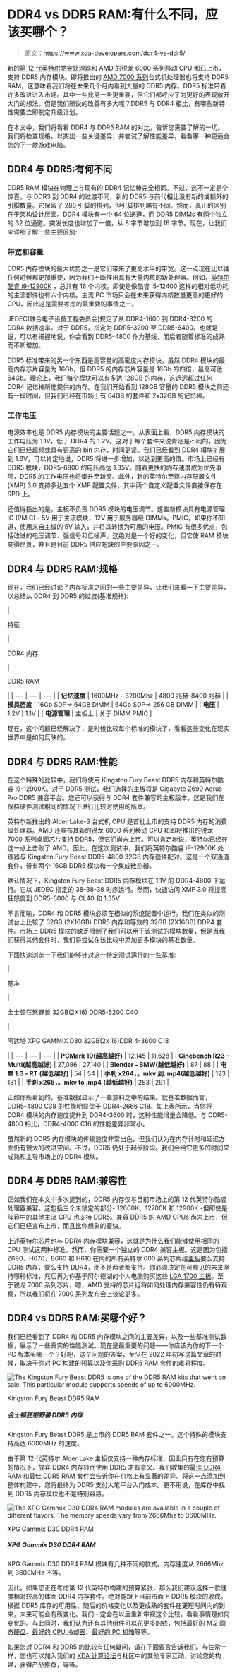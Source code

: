 # DDR4 vs DDR5 RAM:有什么不同，应该买哪个？

> 原文：<https://www.xda-developers.com/ddr4-vs-ddr5/>

新的[第 12 代英特尔酷睿处理器](https://www.xda-developers.com/intel-12th-gen-alder-lake/)和 AMD 的锐龙 6000 系列移动 CPU 都已上市，支持 DDR5 内存模块。即将推出的 [AMD 7000 系列](https://www.xda-developers.com/amd-teases-ryzen-7000-processor-am5/)台式机处理器也将支持 DDR5 RAM，这意味着我们将在未来几个月内看到大量的 DDR5 内存。DDR5 标准带着许多改进进入市场。其中一些比另一些更重要，但它们都呼应了为更好的表现敞开大门的想法。但是我们所说的改善有多大呢？DDR5 与 DDR4 相比，有哪些新特性需要立即制定升级计划。

在本文中，我们将看看 DDR4 与 DDR5 RAM 的对比，告诉您需要了解的一切。我们将检查规格，以突出一些关键差异，并尝试了解性能差异，看看哪一种更适合您的下一款游戏电脑。

## DDR4 与 DDR5:有何不同

DDR5 RAM 模块在物理上与现有的 DDR4 记忆棒完全相同。不过，这不一定是个惊喜。与 DDR3 到 DDR4 的过渡不同，新的 DDR5 与前代相比没有新的或额外的引脚数量。它保留了 288 引脚的排列，但引脚排列略有不同。然而，真正的区别在于架构设计层面。DDR4 模块有一个 64 位通道，而 DDR5 DIMMs 有两个独立的 32 位通道。突发长度也增加了一倍，从 8 字节增加到 16 字节。现在，让我们来详细了解一些主要区别:

### 带宽和容量

DDR5 内存模块的最大优势之一是它们带来了更高水平的带宽。这一点现在比以往任何时候都更加重要，因为我们不断推出具有大量内核的新处理器。例如，[英特尔酷睿 i9-12900K](https://www.xda-developers.com/intel-core-i9-12900k-vs-amd-ryzen-5950x/) ，总共有 16 个内核。即使是像酷睿 i5-12400 这样的相对低功耗的主流部件也有六个内核。主流 PC 市场只会在未来获得内核数量更高的更好的 CPU，因此这是需要考虑的最重要的事情之一。

JEDEC(联合电子设备工程委员会)规定了从 DDR4-1600 到 DDR4-3200 的 DDR4 数据速率。对于 DDR5，指定为 DDR5-3200 至 DDR5-6400。也就是说，可以有把握地说，你会看到 DDR5-4800 作为基线，而后者随着标准的成熟而不断增加。

DDR5 标准带来的另一个东西是高容量的高密度内存模块。虽然 DDR4 模块的最高内存芯片容量为 16Gb，但 DDR5 的内存芯片容量是 16Gb 的四倍，最高可达 64Gb。理论上，我们每个模块可以有多达 128GB 的内存，这远远超过任何 DDR4 记忆棒所能提供的内存。在我们开始看到 128GB 容量的 DDR5 模块之前还有一段时间，但我们已经在市场上有 64GB 的套件和 2x32GB 的记忆棒。

### 工作电压

电源效率也是 DDR5 内存模块的主要话题之一。从表面上看，DDR5 内存模块的工作电压为 1.1V，低于 DDR4 的 1.2V。这对于每个套件来说肯定是不同的，因为它们已经超频或具有更高的 bin 内存，时间更紧。我们已经看到 DDR4 模块扩展到 1.6V，可以肯定地说，DDR5 将进一步增加，以达到更高的值。市场上已经有 DDR5 模块，DDR5-6800 的电压高达 1.35V。随着更快的内存速度成为优先事项，DDR5 的工作电压也将攀升至新高。此外，新的英特尔至尊内存配置文件(XMP) 3.0 支持多达五个 XMP 配置文件，其中两个自定义配置文件直接保存在 SPD 上。

还值得指出的是，主板不负责 DDR5 模块的电压调节。这些新模块具有电源管理 IC (PMIC) - 5V 用于主流模块，12V 用于服务器级 DIMMs。PMIC，如果你不知道，使用来自主板的 5V 输入，并将其转换为可用的电压。PMIC 有很多优点，包括改进的电压调节、强信号和低噪声。这绝对是一个好的变化，但它使 RAM 模块变得昂贵，并且是目前 DDR5 供应短缺的主要原因之一。

## DDR4 与 DDR5 RAM:规格

现在，我们已经讨论了内存标准之间的一些主要差异，让我们来看一下主要差异，以总结从 DDR4 到 DDR5 的过渡(基准规格):

| 

特征

 | 

DDR4 内存

 | 

DDR5 RAM

 |
| --- | --- | --- |
| **记忆速度** | 1600MHz - 3200Mhz | 4800 兆赫-8400 兆赫 |
| **模具密度** | 16Gb SDP-> 64GB DIMM | 64Gb SDP-> 256 GB DIMM |
| **电压** | 1.2V | 1.1V |
| **电源管理** | 主板上 | 关于 DIMM PMIC |

现在，这个问题已经解决了，是时候比较每个标准的模块了，看看这些变化在现实世界中是如何反映的。

## DDR4 与 DDR5 RAM:性能

在这个特殊的比较中，我们将使用 Kingston Fury Beast DDR5 内存和英特尔酷睿 i9-12900K。对于 DDR5 测试，我们选择的主板将是 Gigabyte Z690 Aorus Pro DDR5 兼容平台。您还可以获得与 DDR4 套件兼容的主板版本，这是我们在保持硬件测试相同的情况下进行比较时使用的版本。

英特尔新推出的 Alder Lake-S 台式机 CPU 是首批上市的支持 DDR5 内存的消费级处理器。AMD 还宣布其新的锐龙 6000 系列移动 CPU 和即将推出的锐龙 7000 系列桌面芯片支持 DDR5，但它们尚未上市。可以肯定地说，英特尔已经在这一点上击败了 AMD。因此，在这次测试中，我们将英特尔酷睿 i9-12900K 处理器与 Kingston Fury Beast DDR5-4800 32GB 内存套件配对。这是一个双通道套件，带有两个 16GB DDR5 模块和一个集成散热器。

默认情况下，Kingston Fury Beast DDR5 内存模块在 1.1V 的 DDR4-4800 下运行。它以 JEDEC 指定的 38-38-38 时序运行。然而，快速访问 XMP 3.0 将提高狂怒兽到 DDR5-6000 与 CL40 和 1.35V

不言而喻，DDR4 和 DDR5 模块必须在相似的系统配置中运行。我们在类似的测试台上比较了 32GB (2X16GB) DDR5 内存和等效的 32GB (2X16GB) DDR4 套件。市场上 DDR5 模块的缺乏限制了我们可以用于该测试的模块数量，但是当我们获得其他套件时，我们将尝试在该比较中添加更多模块的基准数量。

下面快速浏览一下我们能够针对这一特定测试运行的一些基准:

| 

基准

 | 

金士顿狂怒野兽 32GB(2X16) DDR5-5200 C40

 | 

阿达塔 XPG GAMMIX D30 32GB(2x 16)DDR 4-3600 C18

 |
| --- | --- | --- |
| **PCMark 10(越高越好)** | 12,145 | 11,628 |
| **Cinebench R23 - Multi(越高越好)** | 27,086 | 27,140 |
| **Blender - BMW(越低越好)** | 87 | 88 |
| **电晕 1.3 - RT** **(越低越好)** | 54 | 54 |
| **手刹 x264，。mkv 到. mp4(越低越好)** | 123 | 131 |
| **手刹 x265，。mkv to .mp4** **(越低越好)** | 283 | 291 |

正如你所看到的，基准数据显示了一些意料之中的结果。就基准数据而言，DDR5-4800 C38 的性能明显优于 DDR4-2666 C18。如上表所示，当您将 DDR4 模块的内存速度提升到 DDR4-3600 时，这种性能增量会降低。与 DDR5-4800 相比，DDR4-4000 C16 的性能差异非常小。

虽然新的 DDR5 内存模块的传输速度非常出色，但我们认为在内存计时和延迟方面仍有很大的改进空间。不过，DDR5 仍处于起步阶段。我们会给它更多的时间来成熟和主导市场上的 DDR4 模块。

## DDR4 与 DDR5 RAM:兼容性

正如我们在本文中多次提到的，DDR5 内存仅与目前市场上的第 12 代英特尔酷睿处理器兼容。这包括三个未锁定的部分- 12600K、12700K 和 12900K -但即使是阵容中的其他主流 CPU 也支持 DDR5。兼容 DDR5 的 AMD CPUs 尚未上市，但它们已经宣布上市，而且比你想象的要快。

上述英特尔芯片也与 DDR4 内存模块兼容，这就是为什么我们能够使用相同的 CPU 测试这两种标准。然而，你需要一个独立的 DDR4 兼容主板。这是因为包括 Z690、H670、B660 和 H610 在内的所有英特尔 600 系列芯片组[主板](https://www.xda-developers.com/best-motherboard/)要么支持 DDR5 内存，要么支持 DDR4，而不是两者都支持。你必须决定在可预见的未来坚持哪种标准，然后再为你基于阿尔德湖的个人电脑购买这些 [LGA 1700 主板](https://www.xda-developers.com/best-lga-1700-motherboard/)。至于锐龙 7000 系列芯片，嗯，AMD 支持的芯片组将如何处理内存兼容性仍有待观察，所以我们将在 7000 系列发布会上谈论更多。

## DDR4 vs DDR5 RAM:买哪个好？

我们已经看到了 DDR4 和 DDR5 内存模块之间的主要差异，以及一些基准测试数据，展示了一些真实的性能测试。现在是最重要的问题——你应该为你的下一个 PC 版本买哪一个？好吧，这个问题的答案，至少在 2022 年初写这篇文章的时候，取决于你对 PC 构建的预算以及你采购 DDR5 RAM 套件的难易程度。

 <picture>![The Kingston Fury Beast DDR5 is one of the DDR5 RAM kits that went on sale. This particular module supports speeds of up to 6000MHz.](img/c36ee1408fd8632747e1581b4f0fbb1f.png)</picture> 

Kingston Fury Beast DDR5 RAM

##### 金士顿狂怒野兽 DDR5 内存

Kingston Fury Beast DDR5 是上市的 DDR5 RAM 套件之一。这个特殊的模块支持高达 6000MHz 的速度。

由于第 12 代英特尔 Alder Lake 主板仅支持一种内存标准，因此只有在您有预算的情况下，放弃 DDR4 内存转而使用 DDR5 才有意义。我们收集的[最佳 DDR4 RAM](https://www.xda-developers.com/best-ddr4-ram/) 和[最佳 DDR5 RAM](https://www.xda-developers.com/best-ddr5-ram/) 套件会告诉你在价格上有显著的差异。将这一点添加到整体构建中，您将最终为 DDR5 支付大笔平台入门成本。更不用说，在库存中找到 DDR5 内存模块也不是特别容易。

 <picture>![The XPG Gammix D30 DDR4 RAM modules are available in a couple of different flavors. The memory speeds vary from 2666Mhz to 3600MHz.](img/7fa09d8ee6ed04d2c959d5475cc0dc2e.png)</picture> 

XPG Gammix D30 DDR4 RAM

##### XPG Gammix D30 DDR4 RAM

XPG Gammix D30 DDR4 RAM 模块有几种不同的款式。内存速度从 2666Mhz 到 3600MHz 不等。

因此，如果您正在考虑第 12 代英特尔构建的预算紧张，那么我们建议选择一款速度相对较高的体面 DDR4 内存套件。绝对能跟上目前市面上 DDR5 模块的收成。根据 DDR5 库存的可用性、随后的价格变化以及更成熟的套件在更短时间内的到来，未来可能会有所变化。我们一定会在以后重新审视这个比较，看看事情是如何变化的。与此同时，我们认为还有其他组件可以花更多的钱，包括最好的 [M.2 固态硬盘](https://www.xda-developers.com/best-m-2-ssd/)、[最好的 CPU 冷却器](https://www.xda-developers.com/best-cpu-coolers/)、[最好的 PC 机箱](https://www.xda-developers.com/best-pc-case-gamers/)等等。

如果您对 DDR4 和 DDR5 的比较有任何疑问，请在下面留言告诉我们。与往常一样，您也可以加入我们的 [XDA 计算论坛](https://forum.xda-developers.com/c/xda-computing.12289/)与社区中的其他专家互动，讨论您的构建，获得产品推荐，等等。